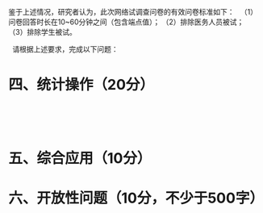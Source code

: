 
 鉴于上述情况，研究者认为，此次网络试调查问卷的有效问卷标准如下：   
 （1）问卷回答时长在10~60分钟之间（包含端点值）； 
 （2）排除医务人员被试；  
 （3）排除学生被试。  
   
   请根据上述要求，完成以下问题：  
     
        
 # 四、统计操作（20分）
   
   
  
    
 # 五、综合应用（10分） 
   
   
     
    
   
   
 # 六、开放性问题（10分，不少于500字）
